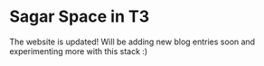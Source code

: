 # Sagar Space in T3

The website is updated! Will be adding new blog entries soon and experimenting more with this stack :)


